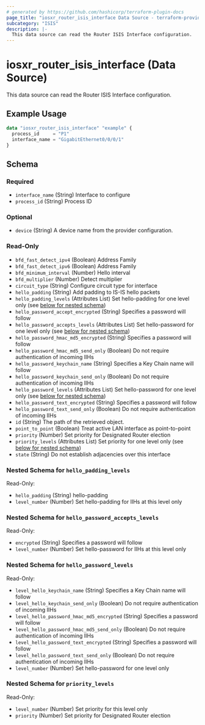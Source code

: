 ```yaml
---
# generated by https://github.com/hashicorp/terraform-plugin-docs
page_title: "iosxr_router_isis_interface Data Source - terraform-provider-iosxr"
subcategory: "ISIS"
description: |-
  This data source can read the Router ISIS Interface configuration.
---
```


# iosxr_router_isis_interface (Data Source)

This data source can read the Router ISIS Interface configuration.

## Example Usage

```terraform
data "iosxr_router_isis_interface" "example" {
  process_id     = "P1"
  interface_name = "GigabitEthernet0/0/0/1"
}
```

<!-- schema generated by tfplugindocs -->
## Schema

### Required

- `interface_name` (String) Interface to configure
- `process_id` (String) Process ID

### Optional

- `device` (String) A device name from the provider configuration.

### Read-Only

- `bfd_fast_detect_ipv4` (Boolean) Address Family
- `bfd_fast_detect_ipv6` (Boolean) Address Family
- `bfd_minimum_interval` (Number) Hello interval
- `bfd_multiplier` (Number) Detect multiplier
- `circuit_type` (String) Configure circuit type for interface
- `hello_padding` (String) Add padding to IS-IS hello packets
- `hello_padding_levels` (Attributes List) Set hello-padding for one level only (see [below for nested schema](#nestedatt--hello_padding_levels))
- `hello_password_accept_encrypted` (String) Specifies a password will follow
- `hello_password_accepts_levels` (Attributes List) Set hello-password for one level only (see [below for nested schema](#nestedatt--hello_password_accepts_levels))
- `hello_password_hmac_md5_encrypted` (String) Specifies a password will follow
- `hello_password_hmac_md5_send_only` (Boolean) Do not require authentication of incoming IIHs
- `hello_password_keychain_name` (String) Specifies a Key Chain name will follow
- `hello_password_keychain_send_only` (Boolean) Do not require authentication of incoming IIHs
- `hello_password_levels` (Attributes List) Set hello-password for one level only (see [below for nested schema](#nestedatt--hello_password_levels))
- `hello_password_text_encrypted` (String) Specifies a password will follow
- `hello_password_text_send_only` (Boolean) Do not require authentication of incoming IIHs
- `id` (String) The path of the retrieved object.
- `point_to_point` (Boolean) Treat active LAN interface as point-to-point
- `priority` (Number) Set priority for Designated Router election
- `priority_levels` (Attributes List) Set priority for one level only (see [below for nested schema](#nestedatt--priority_levels))
- `state` (String) Do not establish adjacencies over this interface

<a id="nestedatt--hello_padding_levels"></a>
### Nested Schema for `hello_padding_levels`

Read-Only:

- `hello_padding` (String) hello-padding
- `level_number` (Number) Set hello-padding for IIHs at this level only


<a id="nestedatt--hello_password_accepts_levels"></a>
### Nested Schema for `hello_password_accepts_levels`

Read-Only:

- `encrypted` (String) Specifies a password will follow
- `level_number` (Number) Set hello-password for IIHs at this level only


<a id="nestedatt--hello_password_levels"></a>
### Nested Schema for `hello_password_levels`

Read-Only:

- `level_hello_keychain_name` (String) Specifies a Key Chain name will follow
- `level_hello_keychain_send_only` (Boolean) Do not require authentication of incoming IIHs
- `level_hello_password_hmac_md5_encrypted` (String) Specifies a password will follow
- `level_hello_password_hmac_md5_send_only` (Boolean) Do not require authentication of incoming IIHs
- `level_hello_password_text_encrypted` (String) Specifies a password will follow
- `level_hello_password_text_send_only` (Boolean) Do not require authentication of incoming IIHs
- `level_number` (Number) Set hello-password for one level only


<a id="nestedatt--priority_levels"></a>
### Nested Schema for `priority_levels`

Read-Only:

- `level_number` (Number) Set priority for this level only
- `priority` (Number) Set priority for Designated Router election
